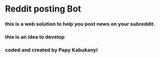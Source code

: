 # Reddit posting Bot

### this is a web solution to help you post news on your subreddit.

### this is an idea to develop

### coded and created by Papy Kabukanyi

